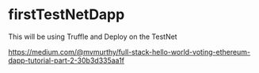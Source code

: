 # firstTestNetDapp
This will be using Truffle and Deploy on the TestNet

https://medium.com/@mvmurthy/full-stack-hello-world-voting-ethereum-dapp-tutorial-part-2-30b3d335aa1f

